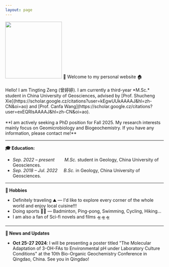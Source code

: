 ```yaml
---
layout: page
---
```

<img src="https://Ting-ttZeng.github.io/Ting.jpg" class="floatpic" width="180" height="180">
🤗 Welcome to my personal website 🏠️<br>
<br>
Hello! I am Tingting Zeng (曾婷婷). I am currently a third-year *M.Sc.* student in China University of Geosciences, advised by [Prof. Shucheng Xie](https://scholar.google.cz/citations?user=kEgwUUkAAAAJ&hl=zh-CN&oi=ao) and  [Prof. Canfa Wang](https://scholar.google.cz/citations?user=exEQRIsAAAAJ&hl=zh-CN&oi=ao). <br>
<br>
**I am actively seeking a PhD position for Fall 2025. My research interests mainly focus on Geomicrobiology and Biogeochemistry. If you have any information, please contact me!**


---
**🎓️ Education:**
- _Sep. 2022 – present_        _M.Sc._ student in Geology, China University of Geosciences.
- _Sep. 2018 – Jul. 2022_     _B.Sc._ in Geology, China University of Geosciences.

---
**🫶 Hobbies**

- Definitely traveling ⛰️ — I'd like to explore every corner of the whole world and enjoy local cuisine!!!
- Doing sports 🏃‍♀️ — Badminton, Ping-pong, Swimming, Cycling, Hiking...
- I am also a fan of Sci-fi novels and films 🛸🛸🛸


---
**📢 News and Updates**

- **Oct 25-27 2024**: I  will be presenting a poster titled "The Molecular Adaptation of 3-OH-FAs to Environmental pH under Laboratory Culture Conditions" at the 10th Bio-Organic Geochemistry Conference in Qingdao, China. See you in Qingdao!
